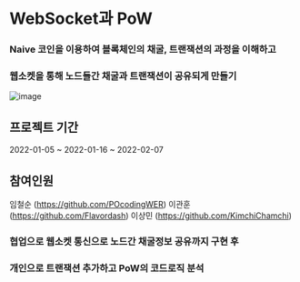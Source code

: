 # WebSocket과 PoW


### Naive 코인을 이용하여 블록체인의 채굴, 트랜잭션의 과정을 이해하고
### 웹소켓을 통해 노드들간 채굴과 트랜잭션이 공유되게 만들기
![image](https://user-images.githubusercontent.com/90792916/166614576-1cd9d9f2-bdc7-4746-95a4-028751000fe6.png)

## 프로젝트 기간
2022-01-05 ~ 2022-01-16 ~ 2022-02-07 

## 참여인원

임철순 (https://github.com/POcodingWER)
이관훈 (https://github.com/Flavordash)
이상민 (https://github.com/KimchiChamchi)


### 협업으로 웹소켓 통신으로 노드간 채굴정보 공유까지 구현 후
### 개인으로 트랜잭션 추가하고 PoW의 코드로직 분석
